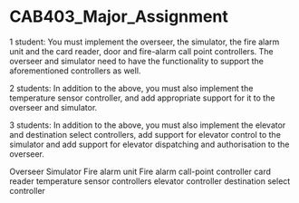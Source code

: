 # CAB403_Major_Assignment

1 student: You must implement the overseer, the simulator, the fire alarm unit and the card reader, door and fire-alarm call point controllers. The overseer and simulator need to have the functionality to support the aforementioned controllers as well.

2 students: In addition to the above, you must also implement the temperature sensor controller, and add appropriate support for it to the overseer and simulator.

3 students: In addition to the above, you must also implement the elevator and destination select controllers, add support for elevator control to the simulator and add support for elevator dispatching and authorisation to the overseer.

Overseer
Simulator
Fire alarm unit
Fire alarm call-point controller
card reader
temperature sensor controllers
elevator controller
destination select controller
